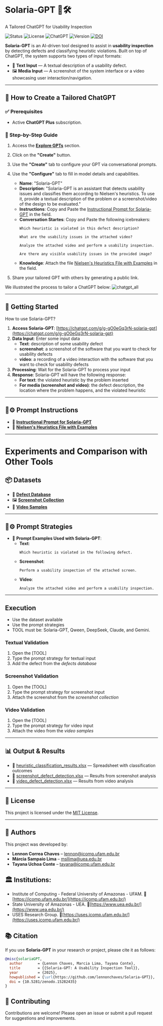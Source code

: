 
# Solaria-GPT 🧠🛠️
A Tailored ChatGPT for Usability Inspection

![Status](https://img.shields.io/badge/status-active-brightgreen)
![License](https://img.shields.io/badge/license-MIT-blue)
![ChatGPT](https://img.shields.io/badge/based_on-ChatGPT-ff69b4)
![Version](https://img.shields.io/badge/version-1.0.0-yellow)
[![DOI](https://zenodo.org/badge/922763471.svg)](https://doi.org/10.5281/zenodo.15282435)

**Solaria-GPT** is an AI-driven tool designed to assist in **usability inspection** by detecting defects and classifying heuristic violations. Built on top of ChatGPT, the system supports two types of input formats:

- 📝 **Text Input** — A textual description of a usability defect.
- 🖼️ **Media Input** — A screenshot of the system interface or a video showcasing user interaction/navigation.

---

## 🔧 How to Create a Tailored ChatGPT

### ✅ Prerequisites

- Active **ChatGPT Plus** subscription.

### 🧭 Step-by-Step Guide

1. Access the **[Explore GPTs](https://chat.openai.com/gpts)** section.
2. Click on the **"Create"** button.
3. Use the **"Create"** tab to configure your GPT via conversational prompts.
4. Use the **"Configure"** tab to fill in model details and capabilities.
   - **Name**: "Solaria-GPT"
   - **Description**: "Solaria-GPT is an assistant that detects usability issues and classifies them according to Nielsen's heuristics. To use it, provide a textual description of the problem or a screenshot/video of the design to be evaluated."
   - **Instructions**: Copy and Paste the [Instructional Prompt for Solaria-GPT](https://github.com/lennonchaves/Solaria-GPT/tree/main/prompt) in the field.
   - **Conversation Startes**: Copy and Paste the following icebreakers:
     ```
     Which heuristic is violated in this defect description?
     ```
     ```
     What are the usability issues in the attached video?
     ```
     ```
     Analyze the attached video and perform a usability inspection.
     ```
     ```
     Are there any visible usability issues in the provided image?
     ```
   - **Knowledge**: Attach the file [Nielsen's Heuristics File with Examples](https://github.com/lennonchaves/Solaria-GPT/tree/main/description) in the field.
  
6. Share your tailored GPT with others by generating a public link.

We illustrated the process to tailor a ChatGPT below:
![chatgpt_all](https://github.com/user-attachments/assets/70dcc7a3-ebf4-43d6-b42d-b8e09b3db335)

---

## 🚀 Getting Started

How to use Solaria-GPT?

1. **Access Solaria-GPT**: [https://chatgpt.com/g/g-gO0eGq3rN-solaria-gpt](https://chatgpt.com/g/g-gO0eGq3rN-solaria-gpt)
2. **Data Input**: Enter some input data
   - **Text**: description of some usability defect
   - **screenshot**: a screenshot of the software that you want to check for usability defects
   - **video**: a recording of a video interaction with the software that you want to check for usability defects
 3. **Processing**: Wait for the Solaria-GPT to process your input
 4. **Response**: Solaria-GPT will have the following response:
    - **For text**: the violated heuristic by the problem inserted
    - **For media (screenshot and video)**: the defect description, the location where the problem happens, and the violated heuristic  
---

## 🧠⚙️ Prompt Instructions
- 📜 **[Instructional Prompt for Solaria-GPT](https://github.com/lennonchaves/Solaria-GPT/tree/main/prompt)**
- 📘 **[Nielsen's Heuristics File with Examples](https://github.com/lennonchaves/Solaria-GPT/tree/main/description)**

---
# Experiments and Comparison with Other Tools 

## 📦 Datasets

- 📁 **[Defect Database](https://github.com/lennonchaves/Solaria-GPT/tree/main/dataset)**
- 🖼️ **[Screenshot Collection](https://drive.google.com/file/d/18prJVevaRMQg9G-25ugWOvoMoTxM3dkh/view?usp=sharing)**
- 🎥 **[Video Samples](https://drive.google.com/file/d/1dt35cZ5rBh7wQCyBDuLAqMrLjWEXnhl6/view?usp=sharing)**

---

## 🤖⚙️ Prompt Strategies
- 📑 **Prompt Examples Used with Solaria-GPT**:
  - **Text**:  
    ```
    Which heuristic is violated in the following defect.
    ```
  - **Screenshot**:  
    ```
    Perform a usability inspection of the attached screen.
    ```
  - **Video**:  
    ```
    Analyze the attached video and perform a usability inspection.
    ```

---

## Execution
- Use the dataset available
- Use the prompt strategies
- TOOL must be: Solaria-GPT, Qween, DeepSeek, Claude, and Gemini.

### Textual Validation
1. Open the [TOOL]
2. Type the prompt strategy for textual input
3. Add the defect from the *defects database*

### Screenshot Validation
1. Open the [TOOL]
2. Type the prompt strategy for screenshot input
3. Attach the screenshot from the *screenshot collection*

### Video Validation
1. Open the [TOOL]
2. Type the prompt strategy for video input
3. Attach the video from the *video samples*

---

## 📊 Output & Results

- 📂 [heuristic_classification_results.xlsx](https://github.com/lennonchaves/Solaria-GPT/blob/main/results/heuristic_classification_results.xlsx) — Spreadsheet with classification outcomes
- 📂 [screenshot_defect_detection.xlsx](https://github.com/lennonchaves/Solaria-GPT/blob/main/results/screenshot_defect_detection.xlsx) — Results from screenshot analysis
- 📂 [video_defect_detection.xlsx](https://github.com/lennonchaves/Solaria-GPT/blob/main/results/video_defect_detection.xlsx) — Results from video analysis

---

## 📄 License

This project is licensed under the [MIT License](LICENSE).

---


## 👥 Authors

This project was developed by:

- **Lennon Correa Chaves** – [lennon@icomp.ufam.edu.br](mailto:lennon@icomp.ufam.edu.br)
- **Márcia Sampaio Lima** – [msllima@uea.edu.br](mailto:msllima@uea.edu.br)
- **Tayana Uchoa Conte** – [tayana@icomp.ufam.edu.br](mailto:tayana@icomp.ufam.edu.br)

## 🏛️ Institutions:

- Institute of Computing - Federal University of Amazonas - UFAM. 🔗 [https://icomp.ufam.edu.br/](https://icomp.ufam.edu.br/)
- State University of Amazonas - UEA. 🔗[https://www.uea.edu.br/](https://www.uea.edu.br/)
- USES Research Group. 🔗[https://uses.icomp.ufam.edu.br/](https://uses.icomp.ufam.edu.br/)

## 📚 Citation

If you use **Solaria-GPT** in your research or project, please cite it as follows:

```bibtex
@misc{solariaGPT,
  author       = {Lennon Chaves, Marcia Lima, Tayana Conte},
  title        = {{Solaria-GPT: A Usability Inspection Tool}},
  year         = {2025},
  howpublished = {\url{https://github.com/lennonchaves/Solaria-GPT}},
  doi = {10.5281/zenodo.15282435}
}
```

## 🤝 Contributing

Contributions are welcome! Please open an issue or submit a pull request for suggestions and improvements.


